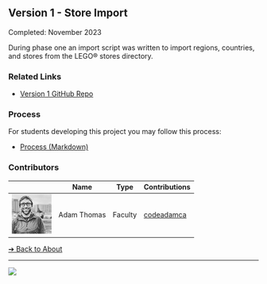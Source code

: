 <style>@import url("//readme.codeadam.ca/readme.css");</style>

## Version 1 - Store Import

Completed: November 2023

During phase one an import script was written to import regions, countries, and stores from the LEGO® stores directory.

### Related Links

- [Version 1 GitHub Repo](https://github.com/BrickMMO/pab-v1)

### Process

For students developing this project you may follow this process:

- [Process (Markdown)](v1/pab-v1-process.markdown)

### Contributors

| | Name | Type | Contributions |
| ------------------------------------- | ----------- | ------- | ---------- |
| ![codeadamca](faculty/codeadamca.png) | Adam Thomas | Faculty | [codeadamca](https://contributions.brickmmo.com/faculty/codeadamca) |

[&#10132; Back to About](/pab-about/)

---

<a href="https://brickmmo.com">
<img src="https://brickmmo.com/images/brickmmo-logo-horizontal.jpg" width="100">
</a>
